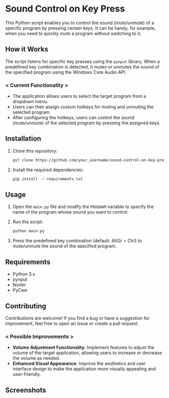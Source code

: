 # Sound Control on Key Press

This Python script enables you to control the sound (mute/unmute) of a specific program by pressing certain keys. It can be handy, for example, when you need to quickly mute a program without switching to it.

## How it Works

The script listens for specific key presses using the `pynput` library. When a predefined key combination is detected, it mutes or unmutes the sound of the specified program using the Windows Core Audio API.

### < Current Functionality >

- The application allows users to select the target program from a dropdown menu.
- Users can then assign custom hotkeys for muting and unmuting the selected program.
- After configuring the hotkeys, users can control the sound (mute/unmute) of the selected program by pressing the assigned keys.

## Installation

1. Clone this repository:

    ```bash
    git clone https://github.com/your_username/sound-control-on-key-press.git
    ```

2. Install the required dependencies:

    ```bash
    pip install -r requirements.txt
    ```

## Usage

1. Open the `main.py` file and modify the `PROGRAM` variable to specify the name of the program whose sound you want to control.

2. Run the script:

    ```bash
    python main.py
    ```

3. Press the predefined key combination (default: AltGr + Ctrl) to mute/unmute the sound of the specified program.

## Requirements

- Python 3.x
- pynput
- tkinter
- PyCaw

## Contributing

Contributions are welcome! If you find a bug or have a suggestion for improvement, feel free to open an issue or create a pull request.

### < Possible Improvements >

- **Volume Adjustment Functionality**: Implement features to adjust the volume of the target application, allowing users to increase or decrease the volume as needed.
- **Enhanced Visual Appearance**: Improve the aesthetics and user interface design to make the application more visually appealing and user-friendly.

## Screenshots

<!-- <p align="center">
   <img src="https://thumb.cloud.mail.ru/weblink/thumb/xw1/5vtx/Smu8dtD3A" width="600" height="400">
   <img src="https://thumb.cloud.mail.ru/weblink/thumb/xw1/6iAv/M5fHaYBLy" width="600" height="400">
   <img src="https://thumb.cloud.mail.ru/weblink/thumb/xw1/Ywdu/KXe8ctAD9" width="600" height="400">
</p> -->

